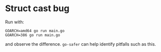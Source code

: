 # Struct cast bug

Run with:

```
GOARCH=amd64 go run main.go
GOARCH=386 go run main.go
```

and observe the difference. `go-safer` can help identify pitfalls such as this.


